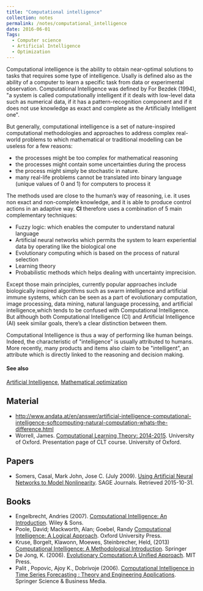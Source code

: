 ```yaml
---
title: "Computational intelligence"
collection: notes
permalink: /notes/computational_intelligence
date: 2016-06-01
Tags:
  - Computer science
  - Artificial Intelligence
  - Optimization
---
```


Computational intelligence is the ability to obtain near-optimal solutions to tasks that requires some type of intelligence. Usally is defined also as the ability of a computer to learn a specific task from data or experimental observation. Computational Intelligence was defined by For Bezdek (1994), "a system is called computationally intelligent if it deals with low-level data such as numerical data, if it has a pattern-recognition component and if it does not use knowledge as exact and complete as the Artificially Intelligent one".

But generally, computational intelligence is a set of nature-inspired computational methodologies and approaches to address complex real-world problems to which mathematical or traditional modelling can be useless for a few reasons:
* the processes might be too complex for mathematical reasoning
* the processes might contain some uncertainties during the process
* the process might simply be stochastic in nature.
* many real-life problems cannot be translated into binary language (unique values of 0 and 1) for computers to process it

The methods used are close to the human’s way of reasoning, i.e. it uses non exact and non-complete knowledge, and it is able to produce control actions in an adaptive way. **CI** therefore uses a combination of 5 main complementary techniques:
* Fuzzy logic: which enables the computer to understand natural language
* Artificial neural networks which permits the system to learn experiential data by operating like the biological one
* Evolutionary computing which is based on the process of natural selection
* Learning theory
* Probabilistic methods which helps dealing with uncertainty imprecision.

Except those main principles, currently popular approaches include biologically inspired algorithms such as swarm intelligence and artificial immune systems, which can be seen as a part of evolutionary computation, image processing, data mining, natural language processing, and artificial intelligence,which tends to be confused with Computational Intelligence. But although both Computational Intelligence (CI) and Artificial Intelligence (AI) seek similar goals, there’s a clear distinction between them.

Computational Intelligence is thus a way of performing like human beings. Indeed, the characteristic of "intelligence" is usually attributed to humans. More recently, many products and items also claim to be "intelligent", an attribute which is directly linked to the reasoning and decision making.


#### See also
[Artificial Intelligence](/notes/artificial_intelligence), [Mathematical optimization](/notes/mathematical_optimization)


## Material
* http://www.andata.at/en/answer/artificial-intelligence-computational-intelligence-softcomputing-natural-computation-whats-the-difference.html
* Worrell, James. [Computational Learning Theory: 2014-2015](). University of Oxford. Presentation page of CLT course. University of Oxford.


## Papers
* Somers, Casal, Mark John, Jose C. (July 2009). [Using Artificial Neural Networks to Model Nonlinearity](http://citeseerx.ist.psu.edu/viewdoc/download?doi=10.1.1.727.6836&rep=rep1&type=pdf). SAGE Journals. Retrieved 2015-10-31.


## Books
* Engelbrecht, Andries (2007). [Computational Intelligence: An Introduction](https://www.goodreads.com/book/show/1657259.Computational_Intelligence). Wiley & Sons.
* Poole, David; Mackworth, Alan; Goebel, Randy  [Computational Intelligence: A Logical Approach](https://www.goodreads.com/book/show/1972447.Computational_Intelligence). Oxford University Press.
* Kruse, Borgelt, Klawonn, Moewes, Steinbrecher, Held, (2013) [Computational Intelligence: A Methodological Introduction](https://www.goodreads.com/book/show/17272589-computational-intelligence). Springer
* De Jong, K. (2006). [Evolutionary Computation:A Unified Approach](https://www.goodreads.com/book/show/27503893-evolutionary-computation). MIT Press.
* Palit , Popovic, Ajoy K., Dobrivoje (2006). [Computational Intelligence in Time Series Forecasting : Theory and Engineering Applications](https://www.goodreads.com/book/show/720510.Computational_Intelligence_in_Time_Series_Forecasting). Springer Science & Business Media.


